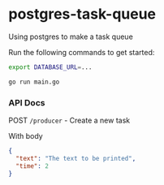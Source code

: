 # postgres-task-queue

Using postgres to make a task queue

Run the following commands to get started:

```bash
export DATABASE_URL=...

go run main.go
```

### API Docs

POST `/producer` - Create a new task

With body

```json
{
  "text": "The text to be printed",
  "time": 2
}
```
